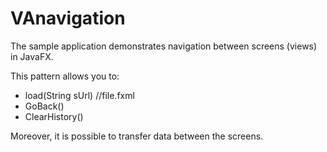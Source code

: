# VAnavigation
The sample application demonstrates navigation between screens (views) in JavaFX.


This pattern allows you to:
 - load(String sUrl) //file.fxml
 - GoBack()
 - ClearHistory()

Moreover, it is possible to transfer data between the screens.
